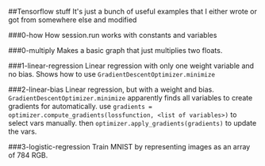 ##Tensorflow stuff
It's just a bunch of useful examples that I either wrote or got from somewhere else and modified

###0-how
How session.run works with constants and variables

###0-multiply
Makes a basic graph that just multiplies two floats.

###1-linear-regression
Linear regression with only one weight variable and no bias.
Shows how to use `GradientDescentOptimizer.minimize`

###2-linear-bias
Linear regression, but with a weight and bias.
`GradientDescentOptimizer.minimize` apparently finds all variables to create gradients for automatically.
use `gradients = optimizer.compute_gradients(lossfunction, <list of variables>)` to select vars manually.
then `optimizer.apply_gradients(gradients)` to update the vars.

###3-logistic-regression
Train MNIST by representing images as an array of 784 RGB.
